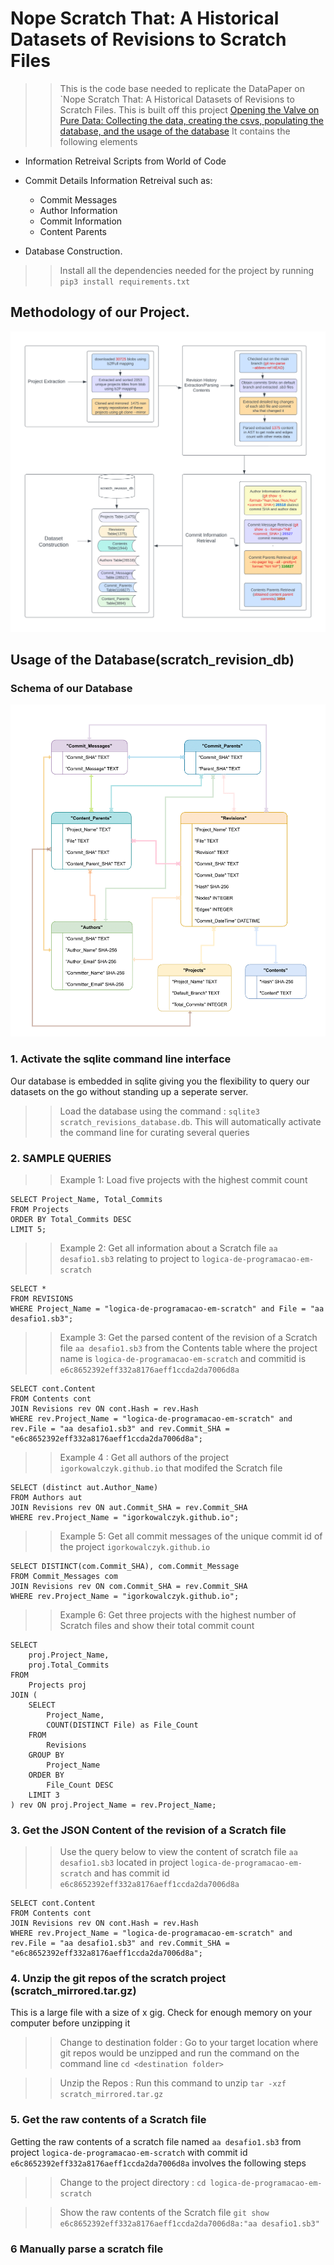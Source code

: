 # Nope Scratch That: A Historical Datasets of Revisions to Scratch Files
>> This is the code base needed to replicate the DataPaper on `Nope Scratch That: A Historical Datasets of Revisions to Scratch Files. This is built off this project [Opening the Valve on Pure Data: Collecting the data, creating the csvs, populating the database, and the usage of the database](https://github.com/anishaislam8/visual_code_revisions) It contains the following elements 
- Information Retreival Scripts from World of Code

- Commit Details Information Retreival such as:

    - Commit Messages
    - Author Information
    - Commit Information
    - Content Parents

- Database Construction.

>> Install all the dependencies needed for the project by running `pip3 install requirements.txt`

## Methodology of our Project. 
![Screenshot](/files/msr_flow-1.png)

## Usage of the Database(scratch_revision_db)

### Schema of our Database
![Screenshot](/files/Schema%20(1)-1.png)
### 1. Activate the sqlite command line interface
Our database is embedded in sqlite giving you the flexibility to query our datasets on the go without standing up a seperate server. 
>> Load the database using the command : `sqlite3 scratch_revisions_database.db`. This will automatically activate the command line for curating several queries

### 2. SAMPLE QUERIES

>> Example 1: Load five projects with the highest commit count
```
SELECT Project_Name, Total_Commits
FROM Projects
ORDER BY Total_Commits DESC
LIMIT 5;
```

>> Example 2: Get all information about a Scratch file `aa desafio1.sb3` relating to project to `logica-de-programacao-em-scratch`
```
SELECT * 
FROM REVISIONS
WHERE Project_Name = "logica-de-programacao-em-scratch" and File = "aa desafio1.sb3";
```

>> Example 3: Get the parsed content of the revision of a Scratch file `aa desafio1.sb3` from the Contents table where the project name is `logica-de-programacao-em-scratch` and commitid is `e6c8652392eff332a8176aeff1ccda2da7006d8a`

```
SELECT cont.Content
FROM Contents cont
JOIN Revisions rev ON cont.Hash = rev.Hash
WHERE rev.Project_Name = "logica-de-programacao-em-scratch" and rev.File = "aa desafio1.sb3" and rev.Commit_SHA = "e6c8652392eff332a8176aeff1ccda2da7006d8a";
```

>> Example 4 : Get all authors of the project `igorkowalczyk.github.io` that modifed the Scratch file

```
SELECT (distinct aut.Author_Name)
FROM Authors aut
JOIN Revisions rev ON aut.Commit_SHA = rev.Commit_SHA
WHERE rev.Project_Name = "igorkowalczyk.github.io";
```

>> Example 5: Get all commit messages of the unique commit id of the project `igorkowalczyk.github.io`

```
SELECT DISTINCT(com.Commit_SHA), com.Commit_Message
FROM Commit_Messages com
JOIN Revisions rev ON com.Commit_SHA = rev.Commit_SHA
WHERE rev.Project_Name = "igorkowalczyk.github.io";
```

>> Example 6: Get three projects with the highest number of Scratch files and show their total commit count

```
SELECT 
    proj.Project_Name,
    proj.Total_Commits
FROM
    Projects proj
JOIN (
    SELECT
        Project_Name,
        COUNT(DISTINCT File) as File_Count
    FROM
        Revisions
    GROUP BY
        Project_Name
    ORDER BY
        File_Count DESC
    LIMIT 3
) rev ON proj.Project_Name = rev.Project_Name;
```

### 3. Get the JSON Content of the revision of a Scratch file
>> Use the query below to view the content of scratch file `aa desafio1.sb3` located in project `logica-de-programacao-em-scratch` and has commit id `e6c8652392eff332a8176aeff1ccda2da7006d8a`


```
SELECT cont.Content
FROM Contents cont
JOIN Revisions rev ON cont.Hash = rev.Hash
WHERE rev.Project_Name = "logica-de-programacao-em-scratch" and rev.File = "aa desafio1.sb3" and rev.Commit_SHA = "e6c8652392eff332a8176aeff1ccda2da7006d8a";
```

### 4. Unzip the git repos of the scratch project (scratch_mirrored.tar.gz)

This is a large file with a size of x gig. Check for enough memory on your computer before unzipping it

>> Change to destination folder : Go to your target location where git repos would be unzipped and run the command on the command line `cd <destination folder>`

>> Unzip the Repos :  Run this command to unzip `tar -xzf scratch_mirrored.tar.gz`

### 5. Get the raw contents of a Scratch file
Getting the raw contents of a scratch file named `aa desafio1.sb3` from project `logica-de-programacao-em-scratch` with commit id `e6c8652392eff332a8176aeff1ccda2da7006d8a` involves the following steps

>> Change to the project directory : `cd logica-de-programacao-em-scratch`

>> Show the raw contents of the Scratch file `git show e6c8652392eff332a8176aeff1ccda2da7006d8a:"aa desafio1.sb3" `

### 6 Manually parse a scratch file





